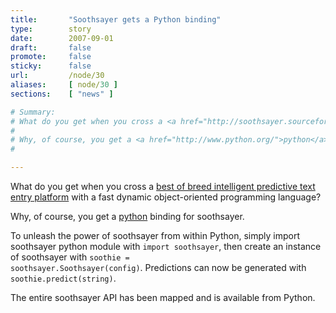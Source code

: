 ```yaml
---
title:       "Soothsayer gets a Python binding"
type:        story
date:        2007-09-01
draft:       false
promote:     false
sticky:      false
url:         /node/30
aliases:     [ node/30 ]
sections:    [ "news" ]

# Summary:
# What do you get when you cross a <a href="http://soothsayer.sourceforge.net/">best of breed intelligent predictive text entry platform</a> with a fast dynamic object-oriented programming language?
# 
# Why, of course, you get a <a href="http://www.python.org/">python</a> binding for soothsayer.
# 

---
```

What do you get when you cross a <a href="http://soothsayer.sourceforge.net/">best of breed intelligent predictive text entry platform</a> with a fast dynamic object-oriented programming language?

Why, of course, you get a <a href="http://www.python.org/">python</a> binding for soothsayer.

<!--more-->

To unleash the power of soothsayer from within Python, simply import soothsayer python module with <code>import soothsayer</code>, then create an instance of soothsayer with <code>soothie = soothsayer.Soothsayer(config)</code>. Predictions can now be generated with <code>soothie.predict(string)</code>.

The entire soothsayer API has been mapped and is available from Python.

